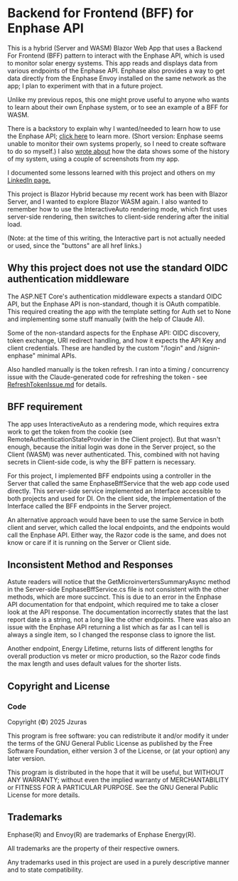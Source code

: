 # Backend for Frontend (BFF) for Enphase API

This is a hybrid (Server and WASM) Blazor Web App that uses a Backend For Frontend (BFF) 
pattern to interact with the Enphase API, which is used to monitor solar energy systems.
This app reads and displays data from various endpoints of the Enphase API. Enphase also 
provides a way to get data directly from the Enphase Envoy installed on the same network 
as the app; I plan to experiment with that in a future project.

Unlike my previous repos, this one might prove useful to anyone who wants to learn about their own 
Enphase system, or to see an example of a BFF for WASM.

There is a backstory to explain why I wanted/needed to learn how to use the Enphase API; 
[click here](BackStory.md) to learn more. (Short version: Enphase seems unable to monitor their own 
systems properly, so I need to create software to do so myself.) I also [wrote about](History.md) 
how the data shows some of the history of my system, using a couple of screenshots from my app.

I documented some lessons learned with this project and others on my 
[LinkedIn page.](https://www.linkedin.com/in/jimzuras)

This project is Blazor Hybrid because my recent work has been with Blazor Server, and I wanted to 
explore Blazor WASM again. I also wanted to remember how to use the InteractiveAuto rendering mode,
which first uses server-side rendering, then switches to client-side rendering after the initial load.

(Note: at the time of this writing, the Interactive part is not actually needed or used, since
the "buttons" are all href links.)


## Why this project does not use the standard OIDC authentication middleware

The ASP.NET Core's authentication middleware expects a standard OIDC API, but the Enphase API is 
non-standard, though it is OAuth compatible. This required creating the app with the 
template setting for Auth set to None and implementing some stuff manually 
(with the help of Claude AI).

Some of the non-standard aspects for the Enphase API: OIDC discovery, token exchange, 
URI redirect handling, and how it expects the API Key and client credentials. 
These are handled by the custom "/login" and /signin-enphase" minimal APIs.

Also handled manually is the token refresh. I ran into a timing / concurrency issue with the
Claude-generated code for refreshing the token - see 
[RefreshTokenIssue.md](RefreshTokenIssue.md) for details.


## BFF requirement

The app uses InteractiveAuto as a rendering mode, which requires extra work to get the 
token from the cookie (see RemoteAuthenticationStateProvider in the Client project). 
But that wasn't enough, because the initial login was done in the Server project, so the 
Client (WASM) was never authenticated. This, combined with not having secrets
in Client-side code, is why the BFF pattern is necessary.

For this project, I implemented BFF endpoints using a controller in the Server that called the 
same EnphaseBffService that the web app code used directly. This server-side service implemented
an Interface accessible to both projects and used for DI. On the client side, the implementation of 
the Interface called the BFF endpoints in the Server project.

An alternative approach would have been to use the same Service in both client and server,
which called the local endpoints, and the endpoints would call the Enphase API. Either way, 
the Razor code is the same, and does not know or care if it is running on the Server or Client side.

## Inconsistent Method and Responses

Astute readers will notice that the GetMicroinvertersSummaryAsync method in the Server-side
EnphaseBffService.cs file is not consistent with the other methods, which are more succinct.
This is due to an error in the Enphase API documentation for that endpoint, which required
me to take a closer look at the API response. The documentation incorrectly states that 
the last report date is a string, not a long like the other endpoints. There was also an
issue with the Enphase API returning a list which as far as I can tell is always a single item,
so I changed the response class to ignore the list.

Another endpoint, Energy Lifetime, returns lists of different lengths for overall production
vs meter or micro production, so the Razor code finds the max length and uses default values 
for the shorter lists.


## Copyright and License

### Code

Copyright (©) 2025  Jzuras

This program is free software: you can redistribute it and/or modify
it under the terms of the GNU General Public License as published by
the Free Software Foundation, either version 3 of the License, or
(at your option) any later version.

This program is distributed in the hope that it will be useful,
but WITHOUT ANY WARRANTY; without even the implied warranty of
MERCHANTABILITY or FITNESS FOR A PARTICULAR PURPOSE.  See the
GNU General Public License for more details.


## Trademarks

Enphase(R) and Envoy(R) are trademarks of Enphase Energy(R).

All trademarks are the property of their respective owners.

Any trademarks used in this project are used in a purely descriptive manner and to state compatibility.
